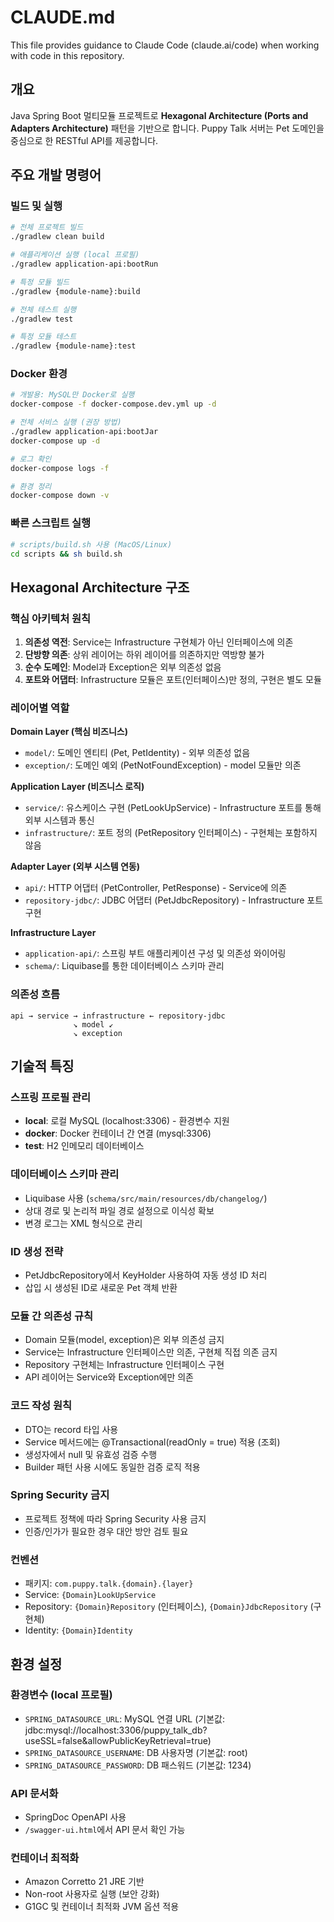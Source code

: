 # CLAUDE.md

This file provides guidance to Claude Code (claude.ai/code) when working with code in this repository.

## 개요

Java Spring Boot 멀티모듈 프로젝트로 **Hexagonal Architecture (Ports and Adapters Architecture)** 패턴을 기반으로 합니다. Puppy Talk 서버는 Pet 도메인을 중심으로 한 RESTful API를 제공합니다.

## 주요 개발 명령어

### 빌드 및 실행
```bash
# 전체 프로젝트 빌드
./gradlew clean build

# 애플리케이션 실행 (local 프로필)
./gradlew application-api:bootRun

# 특정 모듈 빌드
./gradlew {module-name}:build

# 전체 테스트 실행
./gradlew test

# 특정 모듈 테스트
./gradlew {module-name}:test
```

### Docker 환경
```bash
# 개발용: MySQL만 Docker로 실행
docker-compose -f docker-compose.dev.yml up -d

# 전체 서비스 실행 (권장 방법)
./gradlew application-api:bootJar
docker-compose up -d

# 로그 확인
docker-compose logs -f

# 환경 정리
docker-compose down -v
```

### 빠른 스크립트 실행
```bash
# scripts/build.sh 사용 (MacOS/Linux)
cd scripts && sh build.sh
```

## Hexagonal Architecture 구조

### 핵심 아키텍처 원칙

1. **의존성 역전**: Service는 Infrastructure 구현체가 아닌 인터페이스에 의존
2. **단방향 의존**: 상위 레이어는 하위 레이어를 의존하지만 역방향 불가
3. **순수 도메인**: Model과 Exception은 외부 의존성 없음
4. **포트와 어댑터**: Infrastructure 모듈은 포트(인터페이스)만 정의, 구현은 별도 모듈

### 레이어별 역할

**Domain Layer (핵심 비즈니스)**
- `model/`: 도메인 엔티티 (Pet, PetIdentity) - 외부 의존성 없음
- `exception/`: 도메인 예외 (PetNotFoundException) - model 모듈만 의존

**Application Layer (비즈니스 로직)**
- `service/`: 유스케이스 구현 (PetLookUpService) - Infrastructure 포트를 통해 외부 시스템과 통신
- `infrastructure/`: 포트 정의 (PetRepository 인터페이스) - 구현체는 포함하지 않음

**Adapter Layer (외부 시스템 연동)**
- `api/`: HTTP 어댑터 (PetController, PetResponse) - Service에 의존
- `repository-jdbc/`: JDBC 어댑터 (PetJdbcRepository) - Infrastructure 포트 구현

**Infrastructure Layer**
- `application-api/`: 스프링 부트 애플리케이션 구성 및 의존성 와이어링
- `schema/`: Liquibase를 통한 데이터베이스 스키마 관리

### 의존성 흐름
```
api → service → infrastructure ← repository-jdbc
              ↘ model ↙
              ↘ exception
```

## 기술적 특징

### 스프링 프로필 관리
- **local**: 로컬 MySQL (localhost:3306) - 환경변수 지원
- **docker**: Docker 컨테이너 간 연결 (mysql:3306)
- **test**: H2 인메모리 데이터베이스

### 데이터베이스 스키마 관리
- Liquibase 사용 (`schema/src/main/resources/db/changelog/`)
- 상대 경로 및 논리적 파일 경로 설정으로 이식성 확보
- 변경 로그는 XML 형식으로 관리

### ID 생성 전략
- PetJdbcRepository에서 KeyHolder 사용하여 자동 생성 ID 처리
- 삽입 시 생성된 ID로 새로운 Pet 객체 반환

    

### 모듈 간 의존성 규칙
- Domain 모듈(model, exception)은 외부 의존성 금지
- Service는 Infrastructure 인터페이스만 의존, 구현체 직접 의존 금지  
- Repository 구현체는 Infrastructure 인터페이스 구현
- API 레이어는 Service와 Exception에만 의존

### 코드 작성 원칙
- DTO는 record 타입 사용
- Service 메서드에는 @Transactional(readOnly = true) 적용 (조회)
- 생성자에서 null 및 유효성 검증 수행
- Builder 패턴 사용 시에도 동일한 검증 로직 적용

### Spring Security 금지
- 프로젝트 정책에 따라 Spring Security 사용 금지
- 인증/인가가 필요한 경우 대안 방안 검토 필요

### 컨벤션
- 패키지: `com.puppy.talk.{domain}.{layer}`
- Service: `{Domain}LookUpService`
- Repository: `{Domain}Repository` (인터페이스), `{Domain}JdbcRepository` (구현체)
- Identity: `{Domain}Identity`

## 환경 설정

### 환경변수 (local 프로필)
- `SPRING_DATASOURCE_URL`: MySQL 연결 URL (기본값: jdbc:mysql://localhost:3306/puppy_talk_db?useSSL=false&allowPublicKeyRetrieval=true)
- `SPRING_DATASOURCE_USERNAME`: DB 사용자명 (기본값: root)  
- `SPRING_DATASOURCE_PASSWORD`: DB 패스워드 (기본값: 1234)

### API 문서화
- SpringDoc OpenAPI 사용
- `/swagger-ui.html`에서 API 문서 확인 가능

### 컨테이너 최적화
- Amazon Corretto 21 JRE 기반
- Non-root 사용자로 실행 (보안 강화)
- G1GC 및 컨테이너 최적화 JVM 옵션 적용